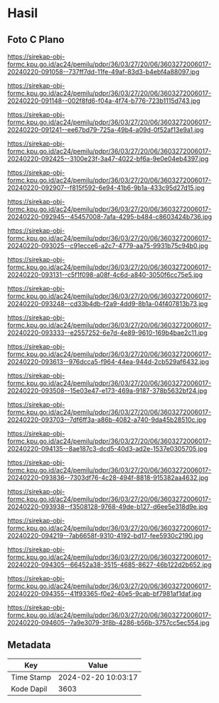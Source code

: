 # Hasil

## Foto C Plano

https://sirekap-obj-formc.kpu.go.id/ac24/pemilu/pdpr/36/03/27/20/06/3603272006017-20240220-091058--737ff7dd-11fe-49af-83d3-b4ebf4a88097.jpg

https://sirekap-obj-formc.kpu.go.id/ac24/pemilu/pdpr/36/03/27/20/06/3603272006017-20240220-091148--002f8fd6-f04a-4f74-b776-723b1115d743.jpg

https://sirekap-obj-formc.kpu.go.id/ac24/pemilu/pdpr/36/03/27/20/06/3603272006017-20240220-091241--ee67bd79-725a-49b4-a09d-0f52af13e9a1.jpg

https://sirekap-obj-formc.kpu.go.id/ac24/pemilu/pdpr/36/03/27/20/06/3603272006017-20240220-092425--3100e23f-3a47-4022-bf6a-9e0e04eb4397.jpg

https://sirekap-obj-formc.kpu.go.id/ac24/pemilu/pdpr/36/03/27/20/06/3603272006017-20240220-092907--f815f592-6e94-41b6-9b1a-433c95d27d15.jpg

https://sirekap-obj-formc.kpu.go.id/ac24/pemilu/pdpr/36/03/27/20/06/3603272006017-20240220-092945--45457008-7afa-4295-b484-c8603424b736.jpg

https://sirekap-obj-formc.kpu.go.id/ac24/pemilu/pdpr/36/03/27/20/06/3603272006017-20240220-093025--c91ecce6-a2c7-4779-aa75-9931b75c94b0.jpg

https://sirekap-obj-formc.kpu.go.id/ac24/pemilu/pdpr/36/03/27/20/06/3603272006017-20240220-093131--c5f1f098-a08f-4c6d-a840-3050f6cc75e5.jpg

https://sirekap-obj-formc.kpu.go.id/ac24/pemilu/pdpr/36/03/27/20/06/3603272006017-20240220-093248--cd33b4db-f2a9-4dd9-8b1a-04f407813b73.jpg

https://sirekap-obj-formc.kpu.go.id/ac24/pemilu/pdpr/36/03/27/20/06/3603272006017-20240220-093333--e2557252-6e7d-4e89-9610-169b4bae2c11.jpg

https://sirekap-obj-formc.kpu.go.id/ac24/pemilu/pdpr/36/03/27/20/06/3603272006017-20240220-093613--976dcca5-f964-44ea-944d-2cb529af6432.jpg

https://sirekap-obj-formc.kpu.go.id/ac24/pemilu/pdpr/36/03/27/20/06/3603272006017-20240220-093508--15e03e47-e173-469a-9187-378b5632bf24.jpg

https://sirekap-obj-formc.kpu.go.id/ac24/pemilu/pdpr/36/03/27/20/06/3603272006017-20240220-093703--7df6ff3a-a86b-4082-a740-9da45b28510c.jpg

https://sirekap-obj-formc.kpu.go.id/ac24/pemilu/pdpr/36/03/27/20/06/3603272006017-20240220-094135--8ae187c3-dcd5-40d3-ad2e-1537e0305705.jpg

https://sirekap-obj-formc.kpu.go.id/ac24/pemilu/pdpr/36/03/27/20/06/3603272006017-20240220-093836--7303df76-4c28-494f-8818-915382aa4632.jpg

https://sirekap-obj-formc.kpu.go.id/ac24/pemilu/pdpr/36/03/27/20/06/3603272006017-20240220-093938--f3508128-9768-49de-b127-d6ee5e318d9e.jpg

https://sirekap-obj-formc.kpu.go.id/ac24/pemilu/pdpr/36/03/27/20/06/3603272006017-20240220-094219--7ab6658f-9310-4192-bd17-fee5930c2190.jpg

https://sirekap-obj-formc.kpu.go.id/ac24/pemilu/pdpr/36/03/27/20/06/3603272006017-20240220-094305--66452a38-3515-4685-8627-46b122d2b652.jpg

https://sirekap-obj-formc.kpu.go.id/ac24/pemilu/pdpr/36/03/27/20/06/3603272006017-20240220-094355--41f93365-f0e2-40e5-9cab-bf7981af1daf.jpg

https://sirekap-obj-formc.kpu.go.id/ac24/pemilu/pdpr/36/03/27/20/06/3603272006017-20240220-094605--7a9e3079-3f8b-4286-b56b-3757cc5ec554.jpg


## Metadata

| Key        | Value               |
| ---------- | ------------------- |
| Time Stamp | 2024-02-20 10:03:17 |
| Kode Dapil | 3603                |



